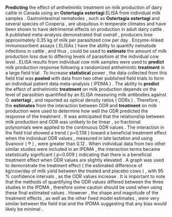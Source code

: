 **Predicting** the effect of anthelmintic treatment on milk production of dairy cattle in Canada using an **Ostertagia** **ostertagi** ELISA from individual milk samples . Gastrointestinal nematodes , such as **Ostertagia** **ostertagi** and several species of Cooperia , are ubiquitous in temperate climates and have been shown to have detrimental effects on production in adult dairy cattle . A published meta-analysis demonstrated that overall , producers lose approximately 0.35 kg of milk per parasitized cow per day . Enzyme-linked immunosorbent assays ( ELISAs ) have the ability to quantify nematode infections in cattle , and thus , could be used to **estimate** the amount of milk production loss due to differing levels of parasitism at the individual cow level . ELISA results from individual cow milk samples were used to **predict** milk production response following a randomized anthelmintic **treatment** in a large field trial . To increase **statistical** power , the data collected from this field trial was **pooled** with data from two other published field trials to form an individual patient data meta-analysis ( IPDMA ) . The ability to **predict** the effect of anthelmintic **treatment** on milk production depends on the level of parasitism quantified by an ELISA measuring milk antibodies against O. **ostertagi** , and reported as optical density ratios ( ODRs ) . Therefore , the **estimates** from the interaction between ODR and **treatment** on milk production were used to determine how well the ODR predicted the response of the treatment . It was anticipated that the relationship between milk production and ODR was unlikely to be linear , so fractional polynomials were applied to the continuous ODR values . The interaction in the field trial showed a trend ( p=0.138 ) toward a beneficial treatment effect when the individual ODR values , measured in late lactation and using Svanovir ( ® ) , were greater than 0.12 . When individual data from two other similar studies were included in an IPDMA , the interaction terms became statistically significant ( p=0.009 ) indicating that there is a beneficial treatment effect when ODR values are slightly elevated . A graph was used to demonstrate the treatment effect ( the estimated difference of kg/cow/day of milk yield between the treated and placebo cows ) , with 95 % confidence intervals , as the ODR values increase . It is important to note that the methods of quantifying the ODR values differed between the three studies in the IPDMA , therefore some caution should be used when using these final estimated values . However , the shape and magnitude of the treatment effects , as well as the other fixed model estimates , were very similar between the field trial and the IPDMA suggesting that any bias would likely be minimal . 